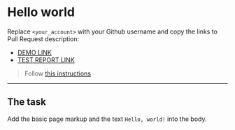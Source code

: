 # Hello world
Replace `<your_account>` with your Github username and copy the links to Pull Request description:
- [DEMO LINK](https://helexi.github.io/layout_hello-world/)
- [TEST REPORT LINK](https://helexi.github.io/layout_hello-world/report/html_report/)

> Follow [this instructions](https://mate-academy.github.io/layout_task-guideline/#how-to-solve-the-layout-tasks-on-github)
___

## The task
Add the basic page markup and the text `Hello, world!` into the body.
